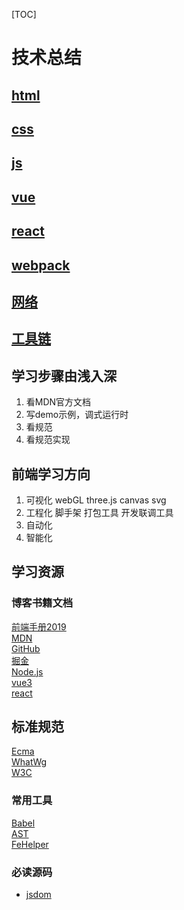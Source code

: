 [TOC]
# 技术总结
## [html](./html)
## [css](./css)
## [js](./js)
## [vue](./vue)
## [react](./react)
## [webpack](./webpack)
## [网络](./网络)
## [工具链](./工具链)


## 学习步骤由浅入深
1. 看MDN官方文档 
2. 写demo示例，调式运行时
3. 看规范
4. 看规范实现

## 前端学习方向
1. 可视化 webGL three.js canvas svg
2. 工程化 脚手架 打包工具 开发联调工具
3. 自动化 
4. 智能化

## 学习资源
### 博客书籍文档
[前端手册2019](https://frontendmasters.com/books/front-end-handbook/2019/)  
[MDN](https://developer.mozilla.org/)  
[GitHub](https://github.com/)  
[掘金](https://juejin.im)  
[Node.js](https://nodejs.org/zh-cn/docs/guides/event-loop-timers-and-nexttick/#what-is-the-event-loop)  
[vue3](https://v3.vuejs.org/guide/optimizations.html#virtual-dom)  
[react](https://developer.mozilla.org/)  

## 标准规范
[Ecma](https://www.ecma-international.org/ecma-262/)  
[WhatWg](https://whatwg-cn.github.io/html/)  
[W3C](https://www.w3.org/TR/?tag=dom)  

### 常用工具
[Babel](https://www.babeljs.cn/repl)  
[AST](https://astexplorer.net/)  
[FeHelper](https://www.baidufe.com/fehelper/index/index.html)  

### 必读源码
- [jsdom](https://github.com/jsdom/jsdom)
